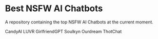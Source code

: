 # Best NSFW AI Chatbots
A repository containing the top NSFW AI Chatbots at the current moment. 


CandyAI
LUVR
GirlfriendGPT
Soulkyn
Ourdream
ThotChat

